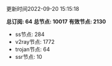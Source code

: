 更新时间2022-09-20 15:15:18

**总订阅: 64**
**总节点: 10017**
**有效节点: 2130**
- ss节点: 284
- v2ray节点: 1772
- trojan节点: 64
- ssr节点: 10
